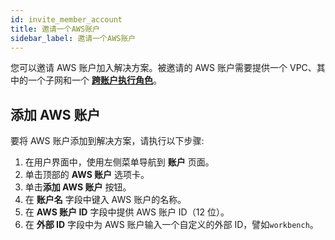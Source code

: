 ```yaml
---
id: invite_member_account
title: 邀请一个AWS账户
sidebar_label: 邀请一个AWS账户
---
```


您可以邀请 AWS 账户加入解决方案。被邀请的 AWS 账户需要提供一个 VPC、其中的一个子网和一个 [**跨账户执行角色**](cross_account_execution_role)。

## 添加 AWS 账户

要将 AWS 账户添加到解决方案，请执行以下步骤:

1. 在用户界面中，使用左侧菜单导航到 **账户** 页面。
2. 单击顶部的 **AWS 账户** 选项卡。
3. 单击**添加 AWS 账户** 按钮。
4. 在 **账户名** 字段中键入 AWS 账户的名称。
5. 在 **AWS 账户 ID** 字段中提供 AWS 账户 ID（12 位）。
6. 在 **外部 ID** 字段中为 AWS 账户输入一个自定义的外部 ID，譬如`workbench`。
